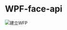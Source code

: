 # WPF-face-api
![建立WFP](https://user-images.githubusercontent.com/93152909/148510458-d9e0d180-48ee-4ff0-a719-4c026f014fa0.JPG)
